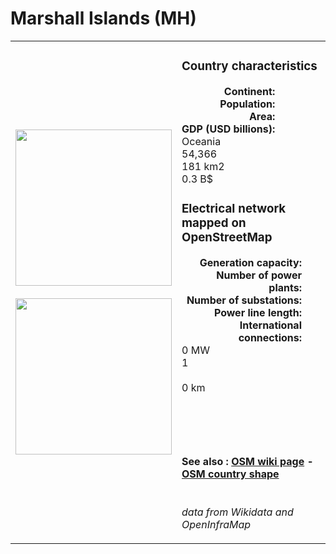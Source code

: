 # Marshall Islands (MH)

<table width="90%">
<tr>
<td>
<img src="https://upload.wikimedia.org/wikipedia/commons/2/2e/Flag_of_the_Marshall_Islands.svg" width="250">
<br><br>
<img src="https://upload.wikimedia.org/wikipedia/commons/1/18/Marshall_Islands_on_the_globe_%28small_islands_magnified%29_%28Polynesia_centered%29.svg" width="250"></td>
<td>
<h3>Country characteristics</h3>
<div style="display: inline-block;text-align:right;margin-right:30px;font-weight: bold;">
Continent:<br>Population:<br>Area:<br>GDP (USD billions):
</div>
<div style="display: inline-block;">
Oceania<br>54,366<br>181 km2<br>0.3 B$
</div>
<h3>Electrical network mapped on OpenStreetMap</h3>
<div style="display: inline-block;text-align:right;margin-right:30px;font-weight: bold;">Generation capacity:<br>
Number of power plants:<br>
Number of substations:<br>
Power line length:<br>
International connections:<br>
</div>
<div style="display: inline-block;">0 MW<br>
1<br>
<br>
0 km<br>
<br>
</div>

<br><br><h4>See also :
<a href="https://wiki.openstreetmap.org/wiki/Power_networks/Marshall Islands" target="_blank">OSM wiki page</a> -
<a href="https://openstreetmap.org/relation/571771" target="_blank">OSM country shape</a>
</h4>

<br><i>data from Wikidata and OpenInfraMap</i>
</td>
</tr>
</table>





